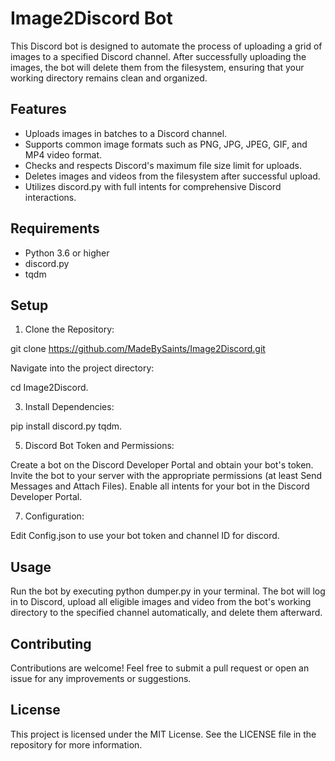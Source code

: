 # Image2Discord Bot

This Discord bot is designed to automate the process of uploading a grid of images to a specified Discord channel. After successfully uploading the images, the bot will delete them from the filesystem, ensuring that your working directory remains clean and organized.

## Features

- Uploads images in batches to a Discord channel.
- Supports common image formats such as PNG, JPG, JPEG, GIF, and MP4 video format.
- Checks and respects Discord's maximum file size limit for uploads.
- Deletes images and videos from the filesystem after successful upload.
- Utilizes discord.py with full intents for comprehensive Discord interactions.

## Requirements

- Python 3.6 or higher
- discord.py
- tqdm

## Setup

1. Clone the Repository:

git clone https://github.com/MadeBySaints/Image2Discord.git

Navigate into the project directory:

cd Image2Discord.

3. Install Dependencies:

pip install discord.py tqdm.

5. Discord Bot Token and Permissions:

Create a bot on the Discord Developer Portal and obtain your bot's token. Invite the bot to your server with the appropriate permissions (at least Send Messages and Attach Files). Enable all intents for your bot in the Discord Developer Portal.

7. Configuration:

Edit Config.json to use your bot token and channel ID for discord.

## Usage

Run the bot by executing python dumper.py in your terminal. The bot will log in to Discord, upload all eligible images and video from the bot's working directory to the specified channel automatically, and delete them afterward.

## Contributing

Contributions are welcome! Feel free to submit a pull request or open an issue for any improvements or suggestions.

## License

This project is licensed under the MIT License. See the LICENSE file in the repository for more information.
